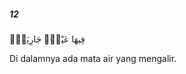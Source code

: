 ##### 12

<span class="ayah">فِيهَا عَيْنٌۭ جَارِيَةٌۭ</span>

<span class="ayah_translation">Di dalamnya ada mata air yang mengalir.</span>
